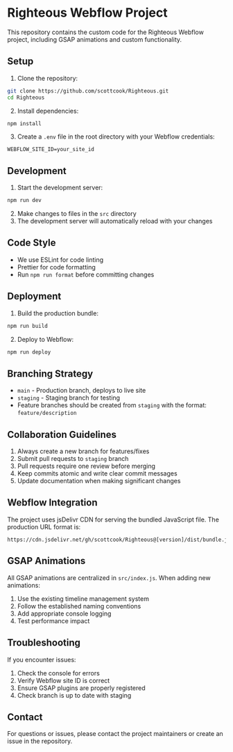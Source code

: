 # Righteous Webflow Project

This repository contains the custom code for the Righteous Webflow project, including GSAP animations and custom functionality.

## Setup

1. Clone the repository:
```bash
git clone https://github.com/scottcook/Righteous.git
cd Righteous
```

2. Install dependencies:
```bash
npm install
```

3. Create a `.env` file in the root directory with your Webflow credentials:
```
WEBFLOW_SITE_ID=your_site_id
```

## Development

1. Start the development server:
```bash
npm run dev
```

2. Make changes to files in the `src` directory
3. The development server will automatically reload with your changes

## Code Style

- We use ESLint for code linting
- Prettier for code formatting
- Run `npm run format` before committing changes

## Deployment

1. Build the production bundle:
```bash
npm run build
```

2. Deploy to Webflow:
```bash
npm run deploy
```

## Branching Strategy

- `main` - Production branch, deploys to live site
- `staging` - Staging branch for testing
- Feature branches should be created from `staging` with the format: `feature/description`

## Collaboration Guidelines

1. Always create a new branch for features/fixes
2. Submit pull requests to `staging` branch
3. Pull requests require one review before merging
4. Keep commits atomic and write clear commit messages
5. Update documentation when making significant changes

## Webflow Integration

The project uses jsDelivr CDN for serving the bundled JavaScript file. The production URL format is:
```
https://cdn.jsdelivr.net/gh/scottcook/Righteous@[version]/dist/bundle.js
```

## GSAP Animations

All GSAP animations are centralized in `src/index.js`. When adding new animations:
1. Use the existing timeline management system
2. Follow the established naming conventions
3. Add appropriate console logging
4. Test performance impact

## Troubleshooting

If you encounter issues:
1. Check the console for errors
2. Verify Webflow site ID is correct
3. Ensure GSAP plugins are properly registered
4. Check branch is up to date with staging

## Contact

For questions or issues, please contact the project maintainers or create an issue in the repository. 
